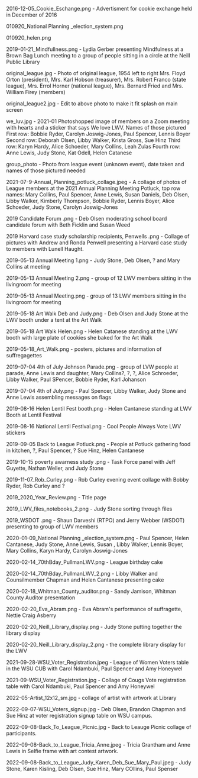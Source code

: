 2016-12-05_Cookie_Eschange.png - Advertisment for cookie exchange held in December of 2016

010920_National Planning _election_system.png

010920_helen.png

2019-01-21_Mindfullness.png - Lydia Gerber presenting Mindfulness at a Brown Bag Lunch meeting to a group of people sitting in a circle at the Neill Public Library

original_league.jpg - Photo of original league, 1954 left to right Mrs. Floyd Orton (president), Mrs. Karl Hobson (treasurer), Mrs. Robert Franco (state league), Mrs. Errol Horner (national league), Mrs. Bernard Fried and Mrs. William Firey (members)

original_league2.jpg - Edit to above photo to make it fit splash on main screen

we_luv.jpg - 2021-01 Photoshopped image of members on a Zoom meeting with hearts and a sticker that says We love LWV.  Names of those pictured  First row: Bobbie Ryder, Carolyn Joswig-Jones, Paul Spencer, Lennis Boyer  Second row: Deborah Olsen, Libby Walker, Krista Gross, Sue Hinz Third row: Karyn Hardy, Alice Schoeder, Mary Collins, Leah Zulas Fourth row: Anne Lewis, Judy Stone, Kat Odell, Helen Catanese

group_photo - Photo from league event (unknown event), date taken and names of those pictured needed

2021-07-9-Annual_Planning_potluck_collage.jpeg - A collage of photos of League members at the 2021 Annual Planning Meeting Potluck, top row names: Mary Collins, Paul Spencer, Anne Lewis, Susan Daniels, Deb Olsen, Libby Walker, Kimberly Thompson, Bobbie Ryder, Lennis Boyer, Alice Schoeder, Judy Stone, Carolyn Joswig-Jones

2019 Candidate Forum .png - Deb Olsen moderating school board candidate forum with Beth Ficklin and Susan Weed

2019 Harvard case study scholarship recipients, Penwells .png - Collage of pictures with Andrew and Ronda Penwell presenting a Harvard case study to members with Lunell Haught.

2019-05-13 Annual Meeting 1.png - Judy Stone, Deb Olsen, ? and Mary Collins at meeting

2019-05-13 Annual Meeting 2.png - group of 12 LWV members sitting in the livingroom for meeting

2019-05-13 Annual Meeting.png - group of 13 LWV members sitting in the livingroom for meeting

2019-05-18 Art Walk Deb and Judy.png - Deb Olsen and Judy Stone at the LWV booth under a tent at the Art Walk

2019-05-18 Art Walk Helen.png - Helen Catanese standing at the LWV booth with large plate of cookies she baked for the Art Walk

2019-05-18_Art_Walk.png - posters, pictures and information of suffregagettes

2019-07-04 4th of July Johnson Parade.png - group of LVW people at parade, Anne Lewis and daughter, Mary Collins?, ?, ?, Alice Schroeder, Libby Walker, Paul SPencer, Bobbie Ryder, Karl Johanson

2019-07-04 4th of July.png - Paul Spencer, Libby Walker, Judy Stone and Anne Lewis assembling messages on flags

2019-08-16 Helen Lentil Fest booth.png - Helen Cantanese standing at LWV Booth at Lentil Festival

2019-08-16 National Lentil Festival.png - Cool People Always Vote LWV stickers

2019-09-05 Back to League Potluck.png - People at Potluck gathering food in kitchen, ?, Paul Spencer, ? Sue Hinz, Helen Cantanese

2019-10-15 poverty awarness study .png - Task Force panel with Jeff Guyette, Nathan Weller, and Judy Stone

2019-11-07_Rob_Curley.png - Rob Curley evening event collage with Bobby Ryder, Rob Curley and ?

2019_2020_Year_Review.png - Title page

2019_LWV_files_notebooks_2.png - Judy Stone sorting through files

2019_WSDOT .png - Shaun Darveshi (RTPO) and Jerry Webber (WSDOT) presenting to group of LWV members

2020-01-09_National Planning _election_system.png - Paul Spencer, Helen Cantanese, Judy Stone, Anne Lewis, Susan , Libby Walker, Lennis Boyer, Mary Collins, Karyn Hardy, Carolyn Joswig-Jones

2020-02-14_70thBday_PullmanLWV.png - League birthday cake

2020-02-14_70thBday_PullmanLWV_2.png - Libby Walker and Counsilmember Chapman and Helen Cantanese presenting cake

2020-02-18_Whitman_County_auditor.png - Sandy Jamison, Whitman County Auditor presentation

2020-02-20_Eva_Abram.png - Eva Abram's performance of suffragette, Nettie Craig Asberry

2020-02-20_Neill_Library_display.png - Judy Stone putting together the library display

2020-02-20_Neill_Library_display_2.png - the complete library display for the LWV 



2021-09-28-WSU_Voter_Registration.jpeg - League of Women Voters table in the WSU CUB with Carol Ndambuki, Paul Spencer and Amy Honeywel

2021-09-WSU_Voter_Registration.jpg - Collage of Cougs Vote registration table with Carol Ndambuki, Paul Spencer and Amy Honeywel

2022-05-Artist_12x12_sm.jpg - collage of artist with artwork at Library

2022-09-07-WSU_Voters_signup.jpg - Deb Olsen, Brandon Chapman and Sue Hinz at voter registration signup table on WSU campus.

2022-09-08-Back_To_League_Picnic.jpg - Back to Leauge Picnic collage of participants. 

2022-09-08-Back_to_League_Tricia_Anne.jpeg - Tricia Grantham and Anne Lewis in Selfie frame with art contest artwork.

2022-09-08-Back_to_League_Judy_Karen_Deb_Sue_Mary_Paul.jpeg - Judy Stone, Karen Kisling, Deb Olsen, Sue Hinz, Mary COllins, Paul Spenser



